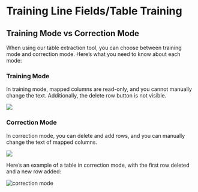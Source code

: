 # Training Line Fields/Table Training

## Training Mode vs Correction Mode

When using our table extraction tool, you can choose between training mode and correction mode. Here’s what you need to know about each mode:

### Training Mode

In training mode, mapped columns are read-only, and you cannot manually change the text. Additionally, the delete row button is not visible.

![](https://lh7-us.googleusercontent.com/4kLjviYxCQDKZ79f8WhFxD1-6fu4kwHuubU5bJ\_gUIeC8YMof5uZyo4fGjlpqLJavKsDKyritUiRBEPqHKtgbZfJF7-iEgg0dKq9Uij\_tPGLWcNgwubi5ntYw7sMj2TMrzrw\_RUptwK0vXqY7vy4f9Q)

### Correction Mode

In correction mode, you can delete and add rows, and you can manually change the text of mapped columns.

![](https://lh7-us.googleusercontent.com/nOtjJPzPjMakpEZs0apOukqMeRbDg8fQJ131vKiSGhEc9klU-6pQFWc7lmwz\_3zn4H4TXdooN8miUUHf8e9YKo-p1iCW8o4OuJvMdIISH65RW3KceESRM0\_YVAX9ienQqJAbFjgRebeyIcHSALhooxg)

Here’s an example of a table in correction mode, with the first row deleted and a new row added:

![correction mode](https://lh7-us.googleusercontent.com/3C5zN2Uxh-MVUi1WwC70EZeoYtJAoDiCZjqBIGvaSVSCn9SU7wZENHTvaFIV55KckB94MFEDbn46T-oIClqcHesSJfrBSpCkLaMroVONR5380vzBMRsJ3nJxLlGE6GlISIJpYwQDHdJ\_NuMvAD1kN\_c)
